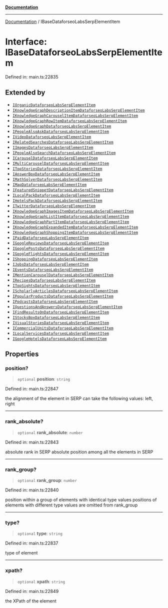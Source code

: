 [**Documentation**](../README.md)

***

[Documentation](../README.md) / IBaseDataforseoLabsSerpElementItem

# Interface: IBaseDataforseoLabsSerpElementItem

Defined in: main.ts:22835

## Extended by

- [`IOrganicDataforseoLabsSerpElementItem`](IOrganicDataforseoLabsSerpElementItem.md)
- [`IKnowledgeGraphDescriptionItemDataforseoLabsSerpElementItem`](IKnowledgeGraphDescriptionItemDataforseoLabsSerpElementItem.md)
- [`IKnowledgeGraphCarouselItemDataforseoLabsSerpElementItem`](IKnowledgeGraphCarouselItemDataforseoLabsSerpElementItem.md)
- [`IKnowledgeGraphRowItemDataforseoLabsSerpElementItem`](IKnowledgeGraphRowItemDataforseoLabsSerpElementItem.md)
- [`IKnowledgeGraphDataforseoLabsSerpElementItem`](IKnowledgeGraphDataforseoLabsSerpElementItem.md)
- [`IPeopleAlsoAskDataforseoLabsSerpElementItem`](IPeopleAlsoAskDataforseoLabsSerpElementItem.md)
- [`IVideoDataforseoLabsSerpElementItem`](IVideoDataforseoLabsSerpElementItem.md)
- [`IRelatedSearchesDataforseoLabsSerpElementItem`](IRelatedSearchesDataforseoLabsSerpElementItem.md)
- [`IImagesDataforseoLabsSerpElementItem`](IImagesDataforseoLabsSerpElementItem.md)
- [`IPeopleAlsoSearchDataforseoLabsSerpElementItem`](IPeopleAlsoSearchDataforseoLabsSerpElementItem.md)
- [`ICarouselDataforseoLabsSerpElementItem`](ICarouselDataforseoLabsSerpElementItem.md)
- [`IMultiCarouselDataforseoLabsSerpElementItem`](IMultiCarouselDataforseoLabsSerpElementItem.md)
- [`ITopStoriesDataforseoLabsSerpElementItem`](ITopStoriesDataforseoLabsSerpElementItem.md)
- [`IAnswerBoxDataforseoLabsSerpElementItem`](IAnswerBoxDataforseoLabsSerpElementItem.md)
- [`IMathSolverDataforseoLabsSerpElementItem`](IMathSolverDataforseoLabsSerpElementItem.md)
- [`IMapDataforseoLabsSerpElementItem`](IMapDataforseoLabsSerpElementItem.md)
- [`IFeaturedSnippetDataforseoLabsSerpElementItem`](IFeaturedSnippetDataforseoLabsSerpElementItem.md)
- [`ILocalPackDataforseoLabsSerpElementItem`](ILocalPackDataforseoLabsSerpElementItem.md)
- [`IHotelsPackDataforseoLabsSerpElementItem`](IHotelsPackDataforseoLabsSerpElementItem.md)
- [`ITwitterDataforseoLabsSerpElementItem`](ITwitterDataforseoLabsSerpElementItem.md)
- [`IKnowledgeGraphImagesItemDataforseoLabsSerpElementItem`](IKnowledgeGraphImagesItemDataforseoLabsSerpElementItem.md)
- [`IKnowledgeGraphListItemDataforseoLabsSerpElementItem`](IKnowledgeGraphListItemDataforseoLabsSerpElementItem.md)
- [`IKnowledgeGraphPartItemDataforseoLabsSerpElementItem`](IKnowledgeGraphPartItemDataforseoLabsSerpElementItem.md)
- [`IKnowledgeGraphExpandedItemDataforseoLabsSerpElementItem`](IKnowledgeGraphExpandedItemDataforseoLabsSerpElementItem.md)
- [`IKnowledgeGraphShoppingItemDataforseoLabsSerpElementItem`](IKnowledgeGraphShoppingItemDataforseoLabsSerpElementItem.md)
- [`IPaidDataforseoLabsSerpElementItem`](IPaidDataforseoLabsSerpElementItem.md)
- [`IGoogleReviewsDataforseoLabsSerpElementItem`](IGoogleReviewsDataforseoLabsSerpElementItem.md)
- [`IGooglePostsDataforseoLabsSerpElementItem`](IGooglePostsDataforseoLabsSerpElementItem.md)
- [`IGoogleFlightsDataforseoLabsSerpElementItem`](IGoogleFlightsDataforseoLabsSerpElementItem.md)
- [`IShoppingDataforseoLabsSerpElementItem`](IShoppingDataforseoLabsSerpElementItem.md)
- [`IJobsDataforseoLabsSerpElementItem`](IJobsDataforseoLabsSerpElementItem.md)
- [`IEventsDataforseoLabsSerpElementItem`](IEventsDataforseoLabsSerpElementItem.md)
- [`IMentionCarouselDataforseoLabsSerpElementItem`](IMentionCarouselDataforseoLabsSerpElementItem.md)
- [`IRecipesDataforseoLabsSerpElementItem`](IRecipesDataforseoLabsSerpElementItem.md)
- [`ITopSightsDataforseoLabsSerpElementItem`](ITopSightsDataforseoLabsSerpElementItem.md)
- [`IScholarlyArticlesDataforseoLabsSerpElementItem`](IScholarlyArticlesDataforseoLabsSerpElementItem.md)
- [`IPopularProductsDataforseoLabsSerpElementItem`](IPopularProductsDataforseoLabsSerpElementItem.md)
- [`IPodcastsDataforseoLabsSerpElementItem`](IPodcastsDataforseoLabsSerpElementItem.md)
- [`IQuestionsAndAnswersDataforseoLabsSerpElementItem`](IQuestionsAndAnswersDataforseoLabsSerpElementItem.md)
- [`IFindResultsOnDataforseoLabsSerpElementItem`](IFindResultsOnDataforseoLabsSerpElementItem.md)
- [`IStocksBoxDataforseoLabsSerpElementItem`](IStocksBoxDataforseoLabsSerpElementItem.md)
- [`IVisualStoriesDataforseoLabsSerpElementItem`](IVisualStoriesDataforseoLabsSerpElementItem.md)
- [`ICommercialUnitsDataforseoLabsSerpElementItem`](ICommercialUnitsDataforseoLabsSerpElementItem.md)
- [`ILocalServicesDataforseoLabsSerpElementItem`](ILocalServicesDataforseoLabsSerpElementItem.md)
- [`IGoogleHotelsDataforseoLabsSerpElementItem`](IGoogleHotelsDataforseoLabsSerpElementItem.md)

## Properties

### position?

> `optional` **position**: `string`

Defined in: main.ts:22847

the alignment of the element in SERP
can take the following values:
left, right

***

### rank\_absolute?

> `optional` **rank\_absolute**: `number`

Defined in: main.ts:22843

absolute rank in SERP
absolute position among all the elements in SERP

***

### rank\_group?

> `optional` **rank\_group**: `number`

Defined in: main.ts:22840

position within a group of elements with identical type values
positions of elements with different type values are omitted from rank_group

***

### type?

> `optional` **type**: `string`

Defined in: main.ts:22837

type of element

***

### xpath?

> `optional` **xpath**: `string`

Defined in: main.ts:22849

the XPath of the element
